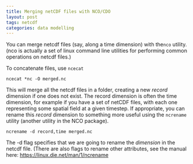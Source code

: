 ```yaml
---
title: Merging netCDF files with NCO/CDO
layout: post
tags: netcdf
categories: data modelling
---
```


You can merge netcdf files (say, along a time dimension) with the`nco` utility. (nco is actually a set of linux command line utilities for performing common operations on netcdf files.)

To concatenate files, use `ncecat`

```
ncecat *nc -O merged.nc
```

This will merge all the netcdf files in a folder, creating a new _record_ dimension if one does not exist. The record dimension is often the time dimension, for example if you have a set of netCDF files, with each one representing some spatial field at a given timestep. If appropriate, you can rename this _record_ dimension to something more useful using the `ncrename` utility (another utility in the NCO package).

```
ncrename -d record,time merged.nc
```

The -d flag specifies that we are going to rename the _dimension_ in the netcdf file. (There are also flags to rename other attributes, see the manual here: https://linux.die.net/man/1/ncrename




